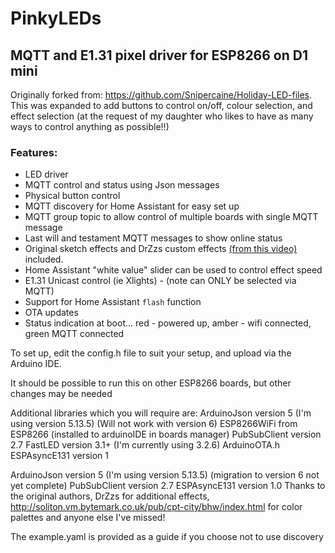 # PinkyLEDs
## MQTT and E1.31 pixel driver for ESP8266 on D1 mini

Originally forked from: https://github.com/Snipercaine/Holiday-LED-files.  This was expanded to add buttons to control on/off, colour selection, and effect selection (at the request of my daughter who likes to have as many ways to control anything as possible!!)
### Features:
* LED driver
* MQTT control and status using Json messages
* Physical button control
* MQTT discovery for Home Assistant for easy set up
* MQTT group topic to allow control of multiple boards with single MQTT message
* Last will and testament MQTT messages to show online status
* Original sketch effects and DrZzs custom effects [(from this video)](https://www.youtube.com/watch?v=6Y6jUM1OaYM&t=365s) included.
* Home Assistant "white value" slider can be used to control effect speed
* E1.31 Unicast control (ie Xlights) - (note can ONLY be selected via MQTT)
* Support for Home Assistant `flash` function
* OTA updates
* Status indication at boot... red - powered up, amber - wifi connected, green MQTT connected


To set up, edit the config.h file to suit your setup, and upload via the Arduino IDE.

It should be possible to run this on other ESP8266 boards, but other changes may be needed

Additional libraries which you will require are:
ArduinoJson version 5 (I'm using version 5.13.5) (Will not work with version 6)
ESP8266WiFi from ESP8266 (installed to arduinoIDE in boards manager)
PubSubClient version 2.7
FastLED version 3.1+ (I'm currently using 3.2.6)
ArduinoOTA.h
ESPAsyncE131 version 1

ArduinoJson version 5 (I'm using version 5.13.5) (migration to version 6 not yet complete)
PubSubClient version 2.7
ESPAsyncE131 version 1.0
Thanks to the original authors, DrZzs for additional effects, http://soliton.vm.bytemark.co.uk/pub/cpt-city/bhw/index.html for color palettes and anyone else I've missed!

The example.yaml is provided as a guide if you choose not to use discovery
